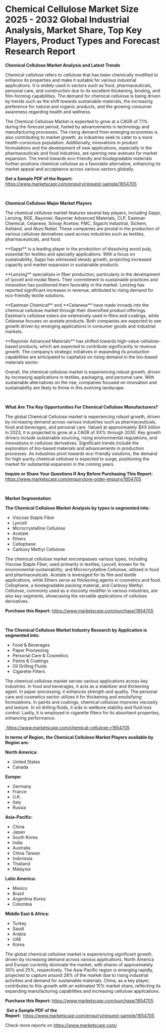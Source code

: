 <p><h1>Chemical Cellulose Market Size 2025 - 2032 Global Industrial Analysis, Market Share, Top Key Players, Product Types and Forecast Research Report</h1></p><p><strong>Chemical Cellulose Market Analysis and Latest Trends</strong></p>
<p><p>Chemical cellulose refers to cellulose that has been chemically modified to enhance its properties and make it suitable for various industrial applications. It is widely used in sectors such as food, pharmaceuticals, personal care, and construction due to its excellent thickening, binding, and film-forming capabilities. The demand for chemical cellulose is being driven by trends such as the shift towards sustainable materials, the increasing preference for natural and organic products, and the growing consumer awareness regarding health and wellness.</p><p>The Chemical Cellulose Market is expected to grow at a CAGR of 7.1% during the forecast period, fueled by advancements in technology and manufacturing processes. The rising demand from emerging economies is also contributing to market growth, as industries seek to cater to a more health-conscious population. Additionally, innovations in product formulations and the development of new applications, especially in the pharmaceuticals and food industries, are opening new avenues for market expansion. The trend towards eco-friendly and biodegradable materials further positions chemical cellulose as a favorable alternative, enhancing its market appeal and acceptance across various sectors globally.</p></p>
<p><strong>Get a Sample PDF of the Report:&nbsp;</strong> <a href="https://www.marketscagr.com/enquiry/request-sample/1654705?utm_campaign=2723&utm_medium=2&utm_source=Github&utm_content=ia&utm_term=07032025&utm_id=chemical-cellulose">https://www.marketscagr.com/enquiry/request-sample/1654705</a></p>
<p>&nbsp;</p>
<p><strong>Chemical Cellulose Major Market Players</strong></p>
<p><p>The chemical cellulose market features several key players, including Sappi, Lenzing, RGE, Rayonier, Rayonier Advanced Materials, CLP, Eastman Chemical, Celanese, Solvay Acetow, FMC, Sigachi Industrial, Sichem, Ashland, and Akzo Nobel. These companies are pivotal in the production of various cellulose derivatives used across industries such as textiles, pharmaceuticals, and food.</p><p>**Sappi** is a leading player in the production of dissolving wood pulp, essential for textiles and specialty applications. With a focus on sustainability, Sappi has witnessed steady growth, projecting increased capacity and market expansion in sustainable products.</p><p>**Lenzing** specializes in fiber production, particularly in the development of lyocell and modal fibers. Their commitment to sustainable practices and innovation has positioned them favorably in the market. Lenzing has reported significant increases in revenue, attributed to rising demand for eco-friendly textile solutions.</p><p>**Eastman Chemical** and **Celanese** have made inroads into the chemical cellulose market through their diversified product offerings. Eastman’s cellulose esters are extensively used in films and coatings, while Celanese focuses on acetate products. Both companies are expected to see growth driven by emerging applications in consumer goods and industrial markets.</p><p>**Rayonier Advanced Materials** has shifted towards high-value cellulose-based products, which are expected to contribute significantly to revenue growth. The company’s strategic initiatives in expanding its production capabilities are anticipated to capitalize on rising demand in the bio-based materials sector.</p><p>Overall, the chemical cellulose market is experiencing robust growth, driven by increasing applications in textiles, packaging, and personal care. With sustainable alternatives on the rise, companies focused on innovation and sustainability are likely to thrive in this evolving landscape.</p></p>
<p>&nbsp;</p>
<p><strong>What Are The Key Opportunities For Chemical Cellulose Manufacturers?</strong></p>
<p><p>The global Chemical Cellulose market is experiencing robust growth, driven by increasing demand across various industries such as pharmaceuticals, food and beverages, and personal care. Valued at approximately $XX billion in 2023, it is projected to grow at a CAGR of XX% through 2030. Key growth drivers include sustainable sourcing, rising environmental regulations, and innovations in cellulose derivatives. Significant trends include the exploration of bio-based materials and advancements in production processes. As industries pivot towards eco-friendly solutions, the demand for high-purity chemical cellulose is expected to surge, positioning the market for substantial expansion in the coming years.</p></p>
<p><strong>Inquire or Share Your Questions If Any Before Purchasing This Report:</strong> <a href="https://www.marketscagr.com/enquiry/pre-order-enquiry/1654705?utm_campaign=2723&utm_medium=2&utm_source=Github&utm_content=ia&utm_term=07032025&utm_id=chemical-cellulose">https://www.marketscagr.com/enquiry/pre-order-enquiry/1654705</a></p>
<p>&nbsp;</p>
<p><strong>Market Segmentation</strong></p>
<p><strong>The Chemical Cellulose Market Analysis by types is segmented into:</strong></p>
<p><ul><li>Viscose Staple Fiber</li><li>Lyocell</li><li>Microcrystalline Cellulose</li><li>Acetate</li><li>Ethers</li><li>Cellophane</li><li>Carboxy Methyl Cellulose</li></ul></p>
<p><p>The chemical cellulose market encompasses various types, including Viscose Staple Fiber, used primarily in textiles; Lyocell, known for its environmental sustainability; and Microcrystalline Cellulose, utilized in food and pharmaceuticals. Acetate is leveraged for its film and textile applications, while Ethers serve as thickening agents in cosmetics and food. Cellophane, a biodegradable packing material, and Carboxy Methyl Cellulose, commonly used as a viscosity modifier in various industries, are also key segments, showcasing the versatile applications of cellulose derivatives.</p></p>
<p><strong>Purchase this Report:&nbsp;</strong><a href="https://www.marketscagr.com/purchase/1654705?utm_campaign=2723&utm_medium=2&utm_source=Github&utm_content=ia&utm_term=07032025&utm_id=chemical-cellulose">https://www.marketscagr.com/purchase/1654705</a></p>
<p>&nbsp;</p>
<p><strong>The Chemical Cellulose Market Industry Research by Application is segmented into:</strong></p>
<p><ul><li>Food & Beverages</li><li>Paper Processing</li><li>Personal Care & Cosmetics</li><li>Paints & Coatings</li><li>Oil Drilling Fluids</li><li>Cigarette Filters</li></ul></p>
<p><p>The chemical cellulose market serves various applications across key industries. In food and beverages, it acts as a stabilizer and thickening agent. In paper processing, it enhances strength and quality. The personal care and cosmetics sector utilizes it for thickening and emulsifying formulations. In paints and coatings, chemical cellulose improves viscosity and texture. In oil drilling fluids, it aids in wellbore stability and fluid loss control. Lastly, it is employed in cigarette filters for its absorbent properties, enhancing performance.</p></p>
<p><a href="https://www.marketscagr.com/chemical-cellulose-r1654705?utm_campaign=2723&utm_medium=2&utm_source=Github&utm_content=ia&utm_term=07032025&utm_id=chemical-cellulose">&nbsp;https://www.marketscagr.com/chemical-cellulose-r1654705</a></p>
<p><strong>In terms of Region, the Chemical Cellulose Market Players available by Region are:</strong></p>
<p>
    <p> <strong> North America: </strong>
        <ul>
            <li>United States</li>
            <li>Canada</li>
        </ul>
        </p> 
    <p> <strong> Europe: </strong>
        <ul>
            <li>Germany</li>
            <li>France</li>
            <li>U.K.</li>
            <li>Italy</li>
            <li>Russia</li>
        </ul>
        </p> 
    <p> <strong> Asia-Pacific: </strong>
        <ul>
            <li>China</li>
            <li>Japan</li>
            <li>South Korea</li>
            <li>India</li>
            <li>Australia</li>
            <li>China Taiwan</li>
            <li>Indonesia</li>
            <li>Thailand</li>
            <li>Malaysia</li>
        </ul>
        </p> 
    <p> <strong> Latin America: </strong>
        <ul>
            <li>Mexico</li>
            <li>Brazil</li>
            <li>Argentina Korea</li>
            <li>Colombia</li>
        </ul>
        </p> 
    <p> <strong> Middle East & Africa: </strong>
        <ul>
            <li>Turkey</li>
            <li>Saudi</li>
            <li>Arabia</li>
            <li>UAE</li>
            <li>Korea</li>
        </ul>
    </p>
    </p>
<p><p>The global chemical cellulose market is experiencing significant growth, driven by increasing demand across various applications. North America and Europe currently dominate the market, with shares of approximately 30% and 25%, respectively. The Asia-Pacific region is emerging rapidly, projected to capture around 28% of the market due to rising industrial activities and demand for sustainable materials. China, as a key player, contributes to this growth with an estimated 15% market share, reflecting its expanding manufacturing capabilities and increasing cellulose applications.</p></p>
<p><strong>Purchase this Report: </strong><a href="https://www.marketscagr.com/purchase/1654705?utm_campaign=2723&utm_medium=2&utm_source=Github&utm_content=ia&utm_term=07032025&utm_id=chemical-cellulose">https://www.marketscagr.com/purchase/1654705</a></p>
<p>&nbsp;<strong>Get a Sample PDF of the Report:&nbsp;&nbsp;</strong><a href="https://www.marketscagr.com/enquiry/request-sample/1654705?utm_campaign=2723&utm_medium=2&utm_source=Github&utm_content=ia&utm_term=07032025&utm_id=chemical-cellulose">https://www.marketscagr.com/enquiry/request-sample/1654705</a></p>
<p><strong></strong></p>
<p>Check more reports on <a href="https://www.marketscagr.com/?utm_campaign=2723&utm_medium=2&utm_source=Github&utm_content=ia&utm_term=07032025&utm_id=chemical-cellulose">https://www.marketscagr.com/</a></p>